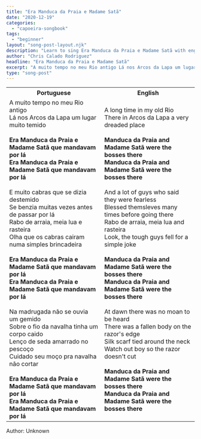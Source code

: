 ```yaml
---
title: "Era Manduca da Praia e Madame Satã"
date: "2020-12-19"
categories:
  - "capoeira-songbook"
tags:
  - "beginner"
layout: "song-post-layout.njk"
description: "Learn to sing Era Manduca da Praia e Madame Satã with english and portuguese translations along with a video to help you learn."
author: "Chris Calado Rodriguez"
headline: "Era Manduca da Praia e Madame Satã"
excerpt: "A muito tempo no meu Rio antigo Lá nos Arcos da Lapa um lugar muito temido"
type: "song-post"
---
```


<table class="capoeira-table">
    <tr class="header-row">
        <th>Portuguese</th>
        <th>English</th>
    </tr>
    <tr>
        <td>A muito tempo no meu Rio antigo<br>
Lá nos Arcos da Lapa um lugar muito temido<br><br>
<strong>Era Manduca da Praia e Madame Satã que mandavam por lá</strong><br>
<strong>Era Manduca da Praia e Madame Satã que mandavam por lá</strong><br><br>
E muito cabras que se dizia destemido<br>
Se benzia muitas vezes antes de passar por lá<br>
Rabo de arraia, meia lua e rasteira<br>
Olha que os cabras cairam numa simples brincadeira<br><br>
<strong>Era Manduca da Praia e Madame Satã que mandavam por lá</strong><br>
<strong>Era Manduca da Praia e Madame Satã que mandavam por lá</strong><br><br>
Na madrugada não se ouvia um gemido<br>
Sobre o fio da navalha tinha um corpo caido<br>
Lenço de seda amarrado no pescoço<br>
Cuidado seu moço pra navalha não cortar<br><br>
<strong>Era Manduca da Praia e Madame Satã que mandavam por lá</strong><br>
<strong>Era Manduca da Praia e Madame Satã que mandavam por lá</strong></td>
        <td>A long time in my old Rio<br>
There in Arcos da Lapa a very dreaded place<br><br>
<strong>Manduca da Praia and Madame Satã were the bosses there</strong><br>
<strong>Manduca da Praia and Madame Satã were the bosses there</strong><br><br>
And a lot of guys who said they were fearless<br>
Blessed themsleves many times before going there<br>
Rabo de arraia, meia lua and rasteira<br>
Look, the tough guys fell for a simple joke<br><br>
<strong>Manduca da Praia and Madame Satã were the bosses there</strong><br>
<strong>Manduca da Praia and Madame Satã were the bosses there</strong><br><br>
At dawn there was no moan to be heard<br>
There was a fallen body on the razor's edge<br>
Silk scarf tied around the neck<br>
Watch out boy so the razor doesn't cut<br><br>
<strong>Manduca da Praia and Madame Satã were the bosses there</strong><br>
<strong>Manduca da Praia and Madame Satã were the bosses there</strong></td>
    </tr>
</table>
<figcaption>
Author: Unknown
</figcaption>